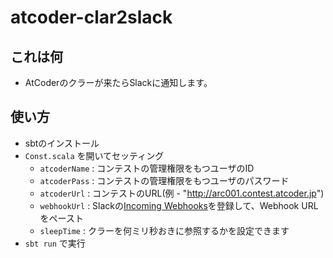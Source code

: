 # atcoder-clar2slack

## これは何

* AtCoderのクラーが来たらSlackに通知します。

## 使い方

* sbtのインストール
* `Const.scala` を開いてセッティング
  * `atcoderName` : コンテストの管理権限をもつユーザのID
  * `atcoderPass` : コンテストの管理権限をもつユーザのパスワード
  * `atcoderUrl` : コンテストのURL(例 - "http://arc001.contest.atcoder.jp")
  * `webhookUrl` : Slackの[Incoming Webhooks](https://my.slack.com/services/new/incoming-webhook/)を登録して、Webhook URLをペースト
  * `sleepTime` : クラーを何ミリ秒おきに参照するかを設定できます
* `sbt run` で実行

